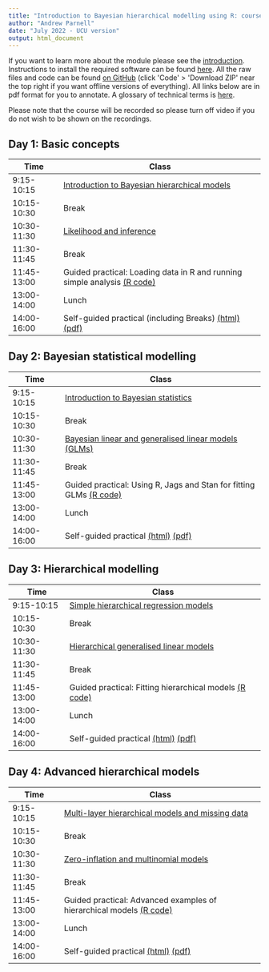 ```yaml
---
title: "Introduction to Bayesian hierarchical modelling using R: course timetable"
author: "Andrew Parnell"
date: "July 2022 - UCU version"
output: html_document
---
```


If you want to learn more about the module please see the [introduction](https://andrewcparnell.github.io/bhm_course/intro.html). Instructions to install the required software can be found [here](https://andrewcparnell.github.io/bhm_course/Prerequisites.html). All the raw files and code can be found [on GitHub](https://www.github.com/andrewcparnell/bhm_course) (click 'Code' > 'Download ZIP' near the top right if you want offline versions of everything). All links below are in pdf format for you to annotate. A glossary of technical terms is [here](https://andrewcparnell.github.io/bhm_course/glossary.html).

Please note that the course will be recorded so please turn off video if you do not wish to be shown on the recordings. 

## Day 1: Basic concepts

Time  | Class
------------- | ----------------------------------------------------
9:15-10:15 | [Introduction to Bayesian hierarchical models](https://andrewcparnell.github.io/bhm_course/slides/class_1_intro.pdf)
10:15-10:30 | Break
10:30-11:30 | [Likelihood and inference](https://andrewcparnell.github.io/bhm_course/slides/class_2_inference.pdf)
11:30-11:45 | Break 
11:45-13:00 | Guided practical: Loading data in R and running simple analysis [(R code)](https://andrewcparnell.github.io/bhm_course/practicals/tutor_1_R_basics.R)
13:00-14:00 | Lunch
14:00-16:00 | Self-guided practical (including Breaks) [(html)](https://andrewcparnell.github.io/bhm_course/practicals/practical_1_using_R_for_lr_and_glms.html) [(pdf)](https://andrewcparnell.github.io/bhm_course/practicals/practical_1_using_R_for_lr_and_glms.pdf)

## Day 2: Bayesian statistical modelling

Time  | Class
------------- | ----------------------------------------------------
9:15-10:15 | [Introduction to Bayesian statistics](https://andrewcparnell.github.io/bhm_course/slides/class_3_intro_bayes.pdf) 
10:15-10:30 | Break
10:30-11:30 | [Bayesian linear and generalised linear models (GLMs)](https://andrewcparnell.github.io/bhm_course/slides/class_4_bglms.pdf) 
11:30-11:45 | Break
11:45-13:00 | Guided practical: Using R, Jags and Stan for fitting GLMs [(R code)](https://andrewcparnell.github.io/bhm_course/practicals/tutor_2_R_jags_stan.R)
13:00-14:00 | Lunch
14:00-16:00 | Self-guided practical [(html)](https://andrewcparnell.github.io/bhm_course/practicals/practical_2_R_jags_stan_GLMs.html) [(pdf)](https://andrewcparnell.github.io/bhm_course/practicals/practical_2_R_jags_stan_GLMs.pdf)

## Day 3: Hierarchical modelling

Time  | Class
------------- | ----------------------------------------------------
9:15-10:15 | [Simple hierarchical regression models](https://andrewcparnell.github.io/bhm_course/slides/class_5_hlms.pdf) 
10:15-10:30 | Break
10:30-11:30 | [Hierarchical generalised linear models](https://andrewcparnell.github.io/bhm_course/slides/class_6_hglms.pdf) 
11:30-11:45 | Break
11:45-13:00 | Guided practical: Fitting hierarchical models [(R code)](https://andrewcparnell.github.io/bhm_course/practicals/tutor_3_fit_hm.R)
13:00-14:00 | Lunch
14:00-16:00 | Self-guided practical [(html)](https://andrewcparnell.github.io/bhm_course/practicals/practical_3_hglms.html) [(pdf)](https://andrewcparnell.github.io/bhm_course/practicals/practical_3_hglms.pdf)

## Day 4: Advanced hierarchical models

Time  | Class
------------- | ----------------------------------------------------
9:15-10:15 | [Multi-layer hierarchical models and missing data](https://andrewcparnell.github.io/bhm_course/slides/class_7_multihms.pdf) 
10:15-10:30 | Break
10:30-11:30 | [Zero-inflation and multinomial models](https://andrewcparnell.github.io/bhm_course/slides/class_8_pp_zi_multinom.pdf) 
11:30-11:45 | Break
11:45-13:00 | Guided practical: Advanced examples of hierarchical models [(R code)](https://andrewcparnell.github.io/bhm_course/practicals/tutor_4_adv_hms.R)
13:00-14:00 | Lunch
14:00-16:00 | Self-guided practical [(html)](https://andrewcparnell.github.io/bhm_course/practicals/practical_4_advanced_hglms.html) [(pdf)](https://andrewcparnell.github.io/bhm_course/practicals/practical_4_advanced_hglms.pdf)
